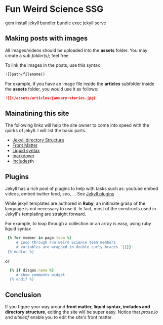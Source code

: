 
# Fun Weird Science SSG
gem install jekyll bundler
bundle exec jekyll serve

## Making posts with images
All images/videos should be uploaded into the **assets** folder. You may create a *sub folder(s)*; feel free

To link the images in the posts, use this syntax

```markdown
![]path/filename()
``` 

For example, if you have an image file inside the **articles** subfolder inside the **assets** folder, you would use it as follows:

```markdown
![](/assets/articles/january-stories.jpg)
``` 
## Mainatining this site
The following links will help the site owner to come into speed with the quirks of jekyll. I will list the basic parts.

* [Jekyll directory Structure](https://jekyllrb.com/docs/structure/)
* [Front Matter](https://learn.cloudcannon.com/jekyll-front-matter/) 
* [Liquid syntax](https://learn.cloudcannon.com/jekyll-liquid/)
* [markdown](https://github.com/adam-p/markdown-here/wiki/Markdown-Cheatsheet)
* [Includes](https://learn.cloudcannon.com/jekyll-includes/)th

## Plugins
Jekyll has a rich pool of plugins to help with tasks such as: youtube embed videos, embed twitter feed, seo,  ... See [Jekyll plugins](https://jekyllrb.com/docs/plugins/)

While jekyll templates are authored in **Ruby**, an initimate grasp of the language is not necessary to use it. In fact, most of the constructs used in Jekyll's templating are straight forward.

For example, to loop through a collection or an array is easy, using ruby liquid syntax 
 
```Ruby
 {% for member in page.team %}
     # Loop through Fun weird Science team members  
     # variables are wrapped in double curly braces '{{}}'
 {% endfor %}
``` 

or 

```Ruby
  {% if disqus.name %}
     # show comments widget
  {% endif %}
```

## Conclusion

If you figure your way around **front matter, liquid syntax, includes and directory structure**, editing the site will be super easy. Notice that *prose.io* and *siteleaf* enable you to edit the site's front matter.
